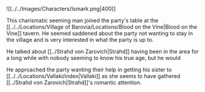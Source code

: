 ![[../../Images/Characters/Ismark.png|400]]

This charismatic seeming man joined the party's table at the [[../../Locations/Village of Barovia/Locations/Blood on the Vine|Blood on the Vine]] tavern. He seemed saddened about the party not wanting to stay in the village and is very interested in what the party is up to.

He talked about [[../Strahd von Zarovich|Strahd]] having been in the area for a long while with nobody seeming to know his true age, but he would

He approached the party wanting their help in getting his sister to [[../../Locations/Vallaki/index|Vallaki]] as she seems to have gathered [[../Strahd von Zarovich|Strahd]]'s romantic attention.

